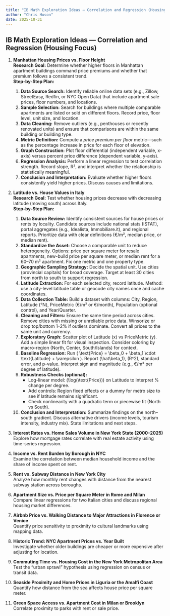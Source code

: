 ```yaml
---
title: "IB Math Exploration Ideas — Correlation and Regression (Housing Focus)"
author: "Chris Huson"
date: 2025-10-31
---
```


## IB Math Exploration Ideas — Correlation and Regression (Housing Focus)

1. **Manhattan Housing Prices vs. Floor Height**  
   **Research Goal:** Determine whether higher floors in Manhattan apartment buildings command price premiums and whether that premium follows a consistent trend.  
   **Step-by-Step Plan:**  
   1. **Data Source Search:** Identify reliable online data sets (e.g., Zillow, StreetEasy, Redfin, or NYC Open Data) that include apartment sale prices, floor numbers, and locations.  
   2. **Sample Selection:** Search for buildings where multiple comparable apartments are listed or sold on different floors. Record price, floor level, unit size, and location.  
   3. **Data Cleaning:** Remove outliers (e.g., penthouses or recently renovated units) and ensure that comparisons are within the same building or building type.  
   4. **Metric Definition:** Compute a *price premium per floor* metric—such as the percentage increase in price for each floor of elevation.  
   5. **Graph Construction:** Plot floor differential (independent variable, x-axis) versus percent price difference (dependent variable, y-axis).  
   6. **Regression Analysis:** Perform a linear regression to test correlation strength. Record slope, R², and interpret whether the relationship is statistically meaningful.  
   7. **Conclusion and Interpretation:** Evaluate whether higher floors consistently yield higher prices. Discuss causes and limitations.

2. **Latitude vs. House Values in Italy**  
   **Research Goal:** Test whether housing prices decrease with decreasing latitude (moving south) across Italy.  
   **Step-by-Step Plan:**  
   1. **Data Source Review:** Identify consistent sources for house prices or rents by locality. Candidate sources include national stats (ISTAT), portal aggregates (e.g., Idealista, Immobiliare.it), and regional reports. Prioritize data with clear definitions (€/m², median price, or median rent).  
   2. **Standardize the Asset:** Choose a comparable unit to reduce heterogeneity. Options: price per square meter for resale apartments, new-build price per square meter, or median rent for a 60–70 m² apartment. Fix one metric and one property type.  
   3. **Geographic Sampling Strategy:** Decide the spatial unit. Use cities (provincial capitals) for broad coverage. Target at least 30 cities from north to south to support regression.  
   4. **Latitude Extraction:** For each selected city, record latitude. Method: use a city-level latitude table or geocode city names once and cache coordinates.  
   5. **Data Collection Table:** Build a dataset with columns: City, Region, Latitude (°N), PriceMetric (€/m² or €/month), Population (optional control), and Year/Quarter.  
   6. **Cleaning and Filters:** Ensure the same time period across cities. Remove cities with missing or unreliable price data. Winsorize or drop top/bottom 1–2% if outliers dominate. Convert all prices to the same unit and currency.  
   7. **Exploratory Graph:** Scatter plot of Latitude (x) vs PriceMetric (y). Add a simple linear fit for visual inspection. Consider coloring by macro-region (North, Center, South/Islands) for context.  
   8. **Baseline Regression:** Run \( \text{Price} = \beta_0 + \beta_1 \cdot \text{Latitude} + \varepsilon \). Report \(\hat\beta_1\), \(R^2\), standard error, and p-value. Interpret sign and magnitude (e.g., €/m² per degree of latitude).  
   9. **Robustness Checks (optional):**  
      - Log-linear model: \(\log(\text{Price})\) on Latitude to interpret % change per degree.  
      - Add controls: Region fixed effects or a dummy for metro size to see if latitude remains significant.  
      - Check nonlinearity with a quadratic term or piecewise fit (North vs South).  
   10. **Conclusion and Interpretation:** Summarize findings on the north–south gradient. Discuss alternative drivers (income levels, tourism intensity, industry mix). State limitations and next steps.

3. **Interest Rates vs. Home Sales Volume in New York State (2000–2025)**  
   Explore how mortgage rates correlate with real estate activity using time-series regression.

4. **Income vs. Rent Burden by Borough in NYC**  
   Examine the correlation between median household income and the share of income spent on rent.

5. **Rent vs. Subway Distance in New York City**  
   Analyze how monthly rent changes with distance from the nearest subway station across boroughs.

6. **Apartment Size vs. Price per Square Meter in Rome and Milan**  
   Compare linear regressions for two Italian cities and discuss regional housing market differences.

7. **Airbnb Price vs. Walking Distance to Major Attractions in Florence or Venice**  
   Quantify price sensitivity to proximity to cultural landmarks using mapping data.

8. **Historic Trend: NYC Apartment Prices vs. Year Built**  
   Investigate whether older buildings are cheaper or more expensive after adjusting for location.

9. **Commuting Time vs. Housing Cost in the New York Metropolitan Area**  
   Test the “urban sprawl” hypothesis using regression on census or transit data.

10. **Seaside Proximity and Home Prices in Liguria or the Amalfi Coast**  
    Quantify how distance from the sea affects house price per square meter.

11. **Green Space Access vs. Apartment Cost in Milan or Brooklyn**  
    Correlate proximity to parks with rent or sale price.
